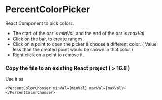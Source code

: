 # PercentColorPicker
React Component to pick colors. 

- The start of the bar is *minVal*, and the end of the bar is *maxVal*
- Click on the bar, to create ranges.
- Click on a point to open the picker & choose a different color. ( Value less than the created point would be shown in that color.)
- Right click on a point to remove it.

### Copy the file to an existing React project ( > 16.8 )

Use it as 
```
<PercentColorChooser minVal={minVal} maxVal={maxVal}></PercentColorChooser>
```
